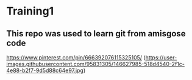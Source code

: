 # Training1

## This repo was used to learn git from amisgose code

https://www.pinterest.com/pin/666392076115325105/
(https://user-images.githubusercontent.com/95831305/146627985-518d4540-2f1c-4e88-b2f7-9d5d88c64e97.jpg)
